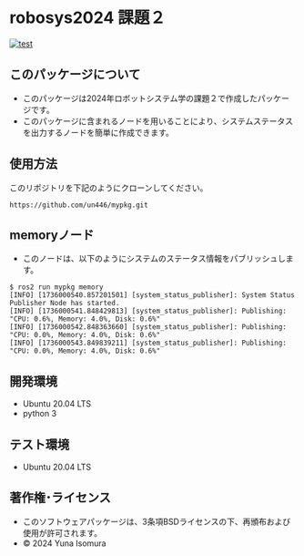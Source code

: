# robosys2024 課題２
[![test](https://github.com/un446/mypkg/actions/workflows/test.yml/badge.svg)](https://github.com/un446/mypkg/actions/workflows/test.yml)

## このパッケージについて
* このパッケージは2024年ロボットシステム学の課題２で作成したパッケージです。
* このパッケージに含まれるノードを用いることにより、システムステータスを出力するノードを簡単に作成できます。

## 使用方法

このリポジトリを下記のようにクローンしてください。

```
https://github.com/un446/mypkg.git
```

## memoryノード

* このノードは、以下のようにシステムのステータス情報をパブリッシュします。

```
$ ros2 run mypkg memory
[INFO] [1736000540.857201501] [system_status_publisher]: System Status Publisher Node has started.
[INFO] [1736000541.848429813] [system_status_publisher]: Publishing: "CPU: 0.6%, Memory: 4.0%, Disk: 0.6%"
[INFO] [1736000542.848363660] [system_status_publisher]: Publishing: "CPU: 0.0%, Memory: 4.0%, Disk: 0.6%"
[INFO] [1736000543.849839211] [system_status_publisher]: Publishing: "CPU: 0.0%, Memory: 4.0%, Disk: 0.6%"
```

## 開発環境
* Ubuntu 20.04 LTS
* python 3

## テスト環境
* Ubuntu 20.04 LTS

## 著作権･ライセンス
* このソフトウェアパッケージは、3条項BSDライセンスの下、再頒布および使用が許可されます。
* © 2024 Yuna Isomura
